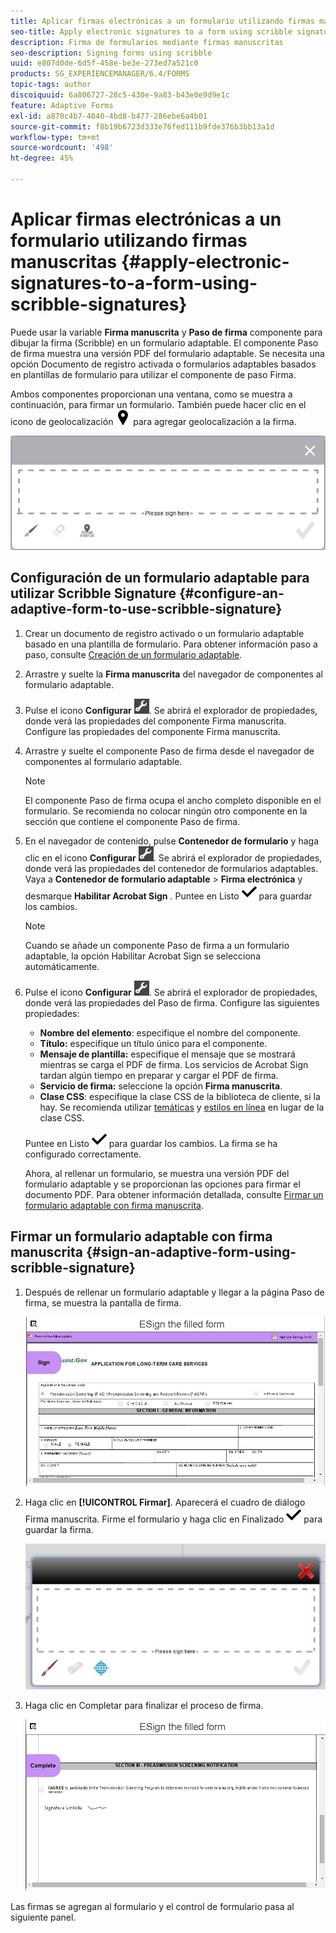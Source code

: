 ```yaml
---
title: Aplicar firmas electrónicas a un formulario utilizando firmas manuscritas
seo-title: Apply electronic signatures to a form using scribble signatures
description: Firma de formularios mediante firmas manuscritas
seo-description: Signing forms using scribble
uuid: e807d0de-6d5f-458e-be3e-273ed7a521c0
products: SG_EXPERIENCEMANAGER/6.4/FORMS
topic-tags: author
discoiquuid: 6a806727-28c5-430e-9a83-b43e0e9d9e1c
feature: Adaptive Forms
exl-id: a870c4b7-4040-4bd8-b477-286ebe6a4b01
source-git-commit: f8b19b6723d333e76fed111b9fde376b3bb13a1d
workflow-type: tm+mt
source-wordcount: '498'
ht-degree: 45%

---
```


# Aplicar firmas electrónicas a un formulario utilizando firmas manuscritas {#apply-electronic-signatures-to-a-form-using-scribble-signatures}

Puede usar la variable **Firma manuscrita** y **Paso de firma** componente para dibujar la firma (Scribble) en un formulario adaptable. El componente Paso de firma muestra una versión PDF del formulario adaptable. Se necesita una opción Documento de registro activada o formularios adaptables basados en plantillas de formulario para utilizar el componente de paso Firma.

Ambos componentes proporcionan una ventana, como se muestra a continuación, para firmar un formulario. También puede hacer clic en el icono de geolocalización ![aem_6_3_geolocation](assets/aem_6_3_geolocation.png) para agregar geolocalización a la firma.

![Cuadro de diálogo Firma manuscrita](assets/scribble-signature.png)

## Configuración de un formulario adaptable para utilizar Scribble Signature {#configure-an-adaptive-form-to-use-scribble-signature}

1. Crear un documento de registro activado o un formulario adaptable basado en una plantilla de formulario. Para obtener información paso a paso, consulte [Creación de un formulario adaptable](/help/forms/using/creating-adaptive-form.md).
1. Arrastre y suelte la **Firma manuscrita** del navegador de componentes al formulario adaptable.
1. Pulse el icono **Configurar** ![configurar](assets/configure.png). Se abrirá el explorador de propiedades, donde verá las propiedades del componente Firma manuscrita. Configure las propiedades del componente Firma manuscrita.
1. Arrastre y suelte el componente Paso de firma desde el navegador de componentes al formulario adaptable.

   >[!NOTE]
   >
   >El componente Paso de firma ocupa el ancho completo disponible en el formulario. Se recomienda no colocar ningún otro componente en la sección que contiene el componente Paso de firma.

1. En el navegador de contenido, pulse **Contenedor de formulario** y haga clic en el icono **Configurar** ![configure](assets/configure.png). Se abrirá el explorador de propiedades, donde verá las propiedades del contenedor de formularios adaptables. Vaya a **Contenedor de formulario adaptable** > **Firma electrónica** y desmarque **Habilitar Acrobat Sign** . Puntee en Listo ![aem_6_3_forms_save](assets/aem_6_3_forms_save.png) para guardar los cambios.

   >[!NOTE]
   >
   >Cuando se añade un componente Paso de firma a un formulario adaptable, la opción Habilitar Acrobat Sign se selecciona automáticamente.

1. Pulse el icono **Configurar** ![configurar](assets/configure.png). Se abrirá el explorador de propiedades, donde verá las propiedades del Paso de firma. Configure las siguientes propiedades:

   * **Nombre del elemento**: especifique el nombre del componente.
   * **Título:** especifique un título único para el componente.
   * **Mensaje de plantilla:** especifique el mensaje que se mostrará mientras se carga el PDF de firma. Los servicios de Acrobat Sign tardan algún tiempo en preparar y cargar el PDF de firma.
   * **Servicio de firma:** seleccione la opción **Firma manuscrita**.
   * **Clase CSS**: especifique la clase CSS de la biblioteca de cliente, si la hay. Se recomienda utilizar [temáticas](/help/forms/using/themes.md) y [estilos en línea](/help/forms/using/inline-style-adaptive-forms.md) en lugar de la clase CSS.

   Puntee en Listo ![aem_6_3_forms_save](assets/aem_6_3_forms_save.png) para guardar los cambios. La firma se ha configurado correctamente.

   Ahora, al rellenar un formulario, se muestra una versión PDF del formulario adaptable y se proporcionan las opciones para firmar el documento PDF. Para obtener información detallada, consulte [Firmar un formulario adaptable con firma manuscrita](/help/forms/using/signing-forms-using-scribble.md#p-sign-an-adaptive-form-using-scribble-signature-p).

## Firmar un formulario adaptable con firma manuscrita {#sign-an-adaptive-form-using-scribble-signature}

1. Después de rellenar un formulario adaptable y llegar a la página Paso de firma, se muestra la pantalla de firma.

   ![Pantalla de firma de la página EchoSign](assets/esignscribblesign.jpg)

1. Haga clic en **[!UICONTROL Firmar]**. Aparecerá el cuadro de diálogo Firma manuscrita. Firme el formulario y haga clic en Finalizado ![aem_6_3_forms_save](assets/aem_6_3_forms_save.png) para guardar la firma.

   ![Cuadro de diálogo Firma manuscrita](assets/scribblewidget.jpg)

1. Haga clic en Completar para finalizar el proceso de firma.

   ![Completar el proceso de firma](assets/scribblecomplete.jpg)

Las firmas se agregan al formulario y el control de formulario pasa al siguiente panel.
